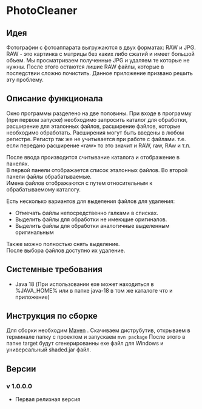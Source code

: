 # PhotoCleaner

## Идея

Фотографии с фотоаппарата выгружаются в двух форматах: RAW и JPG. RAW - это картинка с матрицы без каких либо сжатий и
имеет большой объем. Мы просматриваем полученные JPG и удаляем те которые не нужны. После этого остаются лишие RAW
файлы, которые в последствии сложно почистить. Данное приложение призвано решить эту проблему.

## Описание функционала

Окно программы разделено на две половины. При входе в программу (при первом запуске) необходимо запросить каталог для
обработки, расширение для эталонных файлов, расширение файлов, которые необходимо обработать. Расширения могут быть
введены в любом регистре. Регистр так же не учитывается при работе с файлами. т.е. если передано расширение «raw» то это
значит и RAW, raw, RAw и т.п.

После ввода производится считывание каталога и отображение в панелях.  
В первой панели отображается список эталонных файлов. Во второй панели файлы обрабатываемые.  
Имена файлов отображаются с путем относительным к обрабатываемому каталогу.

Есть несколько вариантов для выделения файлов для удаления:

- Отмечать файлы непосредственно галками в списках.
- Выделить файлы для обработки не имеющие оригиналов.
- Выделить файлы для обработки аналогичные выделенным оригинальным

Также можно полностью снять выделение.  
После выбора файлов доступно их удаление.

## Системные требования

- Java 18
  (При использовании exe может находиться в %JAVA_HOME% или в папке java-18 в том же каталоге что и приложение)

## Инструкция по сборке

Для сборки необходим [Maven](https://maven.apache.org/download.cgi)
. Скачиваем диструбутив, открываем в терминале папку с проектом и запускаем `mvn package`
После этого в папке target будут сгенерированны exe файл для Windows и универсальный shaded.jar файл.

## Версии

### v 1.0.0.0

- Первая релизная версия

